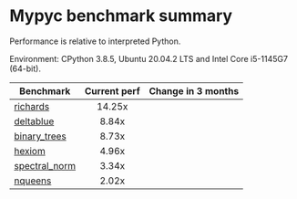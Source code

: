 # Mypyc benchmark summary

Performance is relative to interpreted Python.

Environment: CPython 3.8.5, Ubuntu 20.04.2 LTS and Intel Core i5-1145G7 (64-bit).

| Benchmark | Current perf | Change in 3 months |
| --- | :---: | :---: |
| [richards](benchmarks/richards.md) | 14.25x |  |
| [deltablue](benchmarks/deltablue.md) | 8.84x |  |
| [binary_trees](benchmarks/binary_trees.md) | 8.73x |  |
| [hexiom](benchmarks/hexiom.md) | 4.96x |  |
| [spectral_norm](benchmarks/spectral_norm.md) | 3.34x |  |
| [nqueens](benchmarks/nqueens.md) | 2.02x |  |
